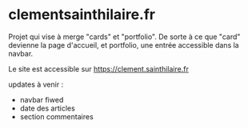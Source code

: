 # clementsainthilaire.fr

Projet qui vise à merge "cards" et "portfolio".
De sorte à ce que "card" devienne la page d'accueil, et portfolio, une entrée accessible dans la navbar.

Le site est accessible sur https://clement.sainthilaire.fr

updates à venir : 
- navbar fiwed
- date des articles
- section commentaires
